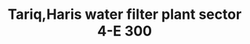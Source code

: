 ---
title: "Tariq,Haris water filter plant sector 4-E 300"
url: /karachi/tariq-haris-water-filter-plant-sector-4-e-300/
shop: shop
---